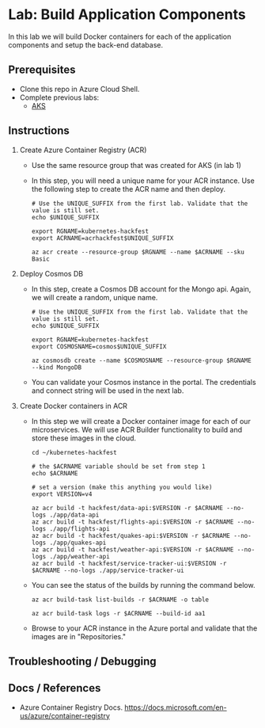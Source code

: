 # Lab: Build Application Components

In this lab we will build Docker containers for each of the application components and setup the back-end database. 

## Prerequisites 

* Clone this repo in Azure Cloud Shell.
* Complete previous labs:
    * [AKS](../create-aks-cluster/README.md)

## Instructions

1. Create Azure Container Registry (ACR)
    * Use the same resource group that was created for AKS (in lab 1)
    * In this step, you will need a unique name for your ACR instance. Use the following step to create the ACR name and then deploy.

        ```
        # Use the UNIQUE_SUFFIX from the first lab. Validate that the value is still set.
        echo $UNIQUE_SUFFIX

        export RGNAME=kubernetes-hackfest
        export ACRNAME=acrhackfest$UNIQUE_SUFFIX

        az acr create --resource-group $RGNAME --name $ACRNAME --sku Basic
        ```

2. Deploy Cosmos DB
    * In this step, create a Cosmos DB account for the Mongo api. Again, we will create a random, unique name.
        
        ```
        # Use the UNIQUE_SUFFIX from the first lab. Validate that the value is still set.
        echo $UNIQUE_SUFFIX

        export RGNAME=kubernetes-hackfest
        export COSMOSNAME=cosmos$UNIQUE_SUFFIX

        az cosmosdb create --name $COSMOSNAME --resource-group $RGNAME --kind MongoDB
        ```
    
    * You can validate your Cosmos instance in the portal. The credentials and connect string will be used in the next lab.


3. Create Docker containers in ACR
    * In this step we will create a Docker container image for each of our microservices. We will use ACR Builder functionality to build and store these images in the cloud. 

        ```
        cd ~/kubernetes-hackfest

        # the $ACRNAME variable should be set from step 1
        echo $ACRNAME

        # set a version (make this anything you would like)
        export VERSION=v4

        az acr build -t hackfest/data-api:$VERSION -r $ACRNAME --no-logs ./app/data-api
        az acr build -t hackfest/flights-api:$VERSION -r $ACRNAME --no-logs ./app/flights-api
        az acr build -t hackfest/quakes-api:$VERSION -r $ACRNAME --no-logs ./app/quakes-api
        az acr build -t hackfest/weather-api:$VERSION -r $ACRNAME --no-logs ./app/weather-api
        az acr build -t hackfest/service-tracker-ui:$VERSION -r $ACRNAME --no-logs ./app/service-tracker-ui
        ```

    * You can see the status of the builds by running the command below.
        
        ```
        az acr build-task list-builds -r $ACRNAME -o table

        az acr build-task logs -r $ACRNAME --build-id aa1
        ```
    
    * Browse to your ACR instance in the Azure portal and validate that the images are in "Repositories." 


## Troubleshooting / Debugging


## Docs / References

* Azure Container Registry Docs. https://docs.microsoft.com/en-us/azure/container-registry 